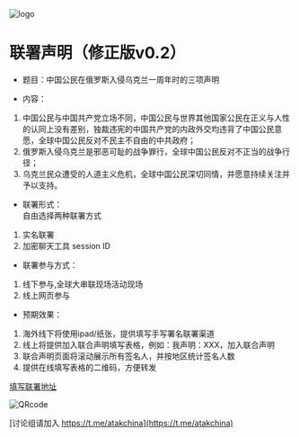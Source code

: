 ![logo](https://github.com/lianheshengming/lianheshengming.github.io/raw/main/chuanlian.jpeg)
# 联署声明（修正版v0.2）

* 题目：中国公民在俄罗斯入侵乌克兰一周年时的三项声明

* 内容：  
1. 中国公民与中国共产党立场不同，中国公民与世界其他国家公民在正义与人性的认同上没有差别，独裁违宪的中国共产党的内政外交均违背了中国公民意愿，全球中国公民反对不民主不自由的中共政府；
2. 俄罗斯入侵乌克兰是邪恶可耻的战争罪行，全球中国公民反对不正当的战争行径；
3. 乌克兰民众遭受的人道主义危机，全球中国公民深切同情，并愿意持续关注并予以支持。

* 联署形式：  
自由选择两种联署方式  
1. 实名联署
2. 加密聊天工具 session ID

* 联署参与方式：   
1. 线下参与,全球大串联现场活动现场
2. 线上网页参与

* 预期效果：
1. 海外线下将使用ipad/纸张，提供填写手写署名联署渠道
2. 线上将提供加入联合声明填写表格，例如：我声明：XXX，加入联合声明
3. 联合声明页面将滚动展示所有签名人，并按地区统计签名人数
4. 提供在线填写表格的二维码，方便转发

[填写联署地址](https://airtable.com/shrEUTUkbNcZnGGmR)

![QRcode](https://github.com/lianheshengming/lianheshengming.github.io/raw/main/generate1.gif)

[讨论组请加入 https://t.me/atakchina](https://t.me/atakchina)
